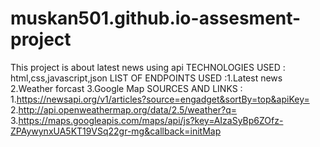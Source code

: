 # muskan501.github.io-assesment-project
This project is about latest news using api 
TECHNOLOGIES USED : html,css,javascript,json 
LIST OF ENDPOINTS USED :1.Latest news 2.Weather forcast 3.Google Map 
SOURCES AND LINKS : 1.https://newsapi.org/v1/articles?source=engadget&sortBy=top&apiKey= 2.http://api.openweathermap.org/data/2.5/weather?q= 3.https://maps.googleapis.com/maps/api/js?key=AIzaSyBp6ZOfz-ZPAywynxUA5KT19VSq22gr-mg&callback=initMap
